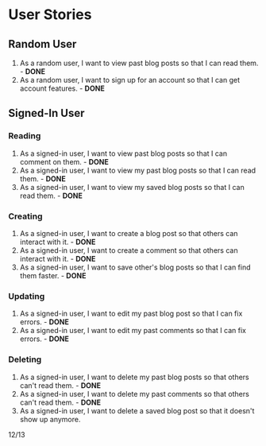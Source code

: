 # User Stories
## Random User
1. As a random user, I want to view past blog posts so that I can read them. - **DONE**
2. As a random user, I want to sign up for an account so that I can get account features. - **DONE**  

## Signed-In User
### Reading
1. As a signed-in user, I want to view past blog posts so that I can comment on them. - **DONE**
2. As a signed-in user, I want to view my past blog posts so that I can read them. - **DONE**  
3. As a signed-in user, I want to view my saved blog posts so that I can read them. - **DONE**  

### Creating
1. As a signed-in user, I want to create a blog post so that others can interact with it. - **DONE**
2. As a signed-in user, I want to create a comment so that others can interact with it. - **DONE**
3. As a signed-in user, I want to save other's blog posts so that I can find them faster. - **DONE**

### Updating
1. As a signed-in user, I want to edit my past blog post so that I can fix errors. - **DONE**
2. As a signed-in user, I want to edit my past comments so that I can fix errors. - **DONE**  
   
### Deleting
1. As a signed-in user, I want to delete my past blog posts so that others can't read them. - **DONE**  
2. As a signed-in user, I want to delete my past comments so that others can't read them. - **DONE**  
3. As a signed-in user, I want to delete a saved blog post so that it doesn't show up anymore.

12/13
